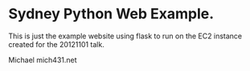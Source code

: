 Sydney Python Web Example.
==========================

This is just the example website using flask to run on the EC2 instance created for the 20121101 talk. 

Michael
mich431.net

